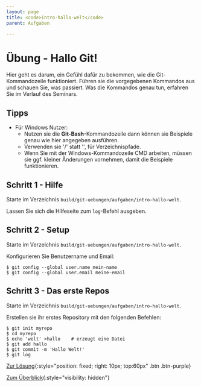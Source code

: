 ```yaml
---
layout: page
title: <code>intro-hallo-welt</code>
parent: Aufgaben

---
```

# Übung - Hallo Git!

Hier geht es darum, ein Gefühl dafür zu bekommen,
wie die Git-Kommandozeile funktioniert.
Führen sie die vorgegebenen Kommandos aus und schauen Sie,
was passiert.
Was die Kommandos genau tun, erfahren Sie im Verlauf des Seminars.

## Tipps

* Für Windows Nutzer:
  - Nutzen sie die **Git-Bash**-Kommandozeile dann können sie Beispiele
    genau wie hier angegeben ausführen.
  - Verwenden sie '/' statt '\', für Verzeichnispfade.
  - Wenn Sie mit der Windows-Kommandozeile CMD arbeiten,
    müssen sie ggf. kleiner Änderungen vornehmen,
    damit die Beispiele funktionieren.


<!--UEB-Hallo Git!--><h2>Schritt 1 - Hilfe</h2>

Starte im Verzeichnis `build/git-uebungen/aufgaben/intro-hallo-welt`.

Lassen Sie sich die Hilfeseite zum `log`-Befehl ausgeben.

<!--UEB-Hallo Git!--><h2>Schritt 2 - Setup</h2>

Starte im Verzeichnis `build/git-uebungen/aufgaben/intro-hallo-welt`.

Konfigurieren Sie Benutzername und Email:

    $ git config --global user.name mein-name
    $ git config --global user.email meine-email

<!--UEB-Hallo Git!--><h2>Schritt 3 - Das erste Repos</h2>

Starte im Verzeichnis `build/git-uebungen/aufgaben/intro-hallo-welt`.

Erstellen sie ihr erstes Repository mit den folgenden Befehlen:

    $ git init myrepo
    $ cd myrepo
    $ echo 'welt' >hallo    # erzeugt eine Datei
    $ git add hallo
    $ git commit -m 'Hallo Welt!'
    $ git log

[Zur Lösung](loesung-intro-hallo-welt.html){:style="position: fixed; right: 10px; top:60px" .btn .btn-purple}

[Zum Überblick](../../ueberblick.html){:style="visibility: hidden"}

